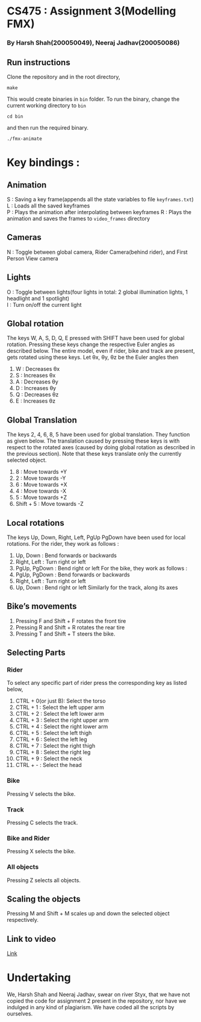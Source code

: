 # CS475 : Assignment 3(Modelling FMX)
### By Harsh Shah(200050049), Neeraj Jadhav(200050086)

## Run instructions
Clone the repository and in the root directory,
```
make
```
This would create binaries in `bin` folder. To run the binary, change the current working directory to `bin`
```
cd bin 
``` 
and then run the required binary.
```
./fmx-animate
```

# Key bindings :  
## Animation
S : Saving a key frame(appends all the state variables to file `keyframes.txt`)  
L : Loads all the saved keyframes  
P : Plays the animation after interpolating between keyframes
R : Plays the animation and saves the frames to `video_frames` directory

## Cameras
N : Toggle between global camera, Rider Camera(behind rider), and First Person View camera 

## Lights
O : Toggle between lights(four lights in total: 2 global illumination lights, 1 headlight and 1 spotlight)  
I : Turn on/off the current light


## Global rotation
The keys W, A, S, D, Q, E pressed with SHIFT have been used for global rotation. Pressing these
keys change the respective Euler angles as described below. The entire model, even
if rider, bike and track are present, gets rotated using these keys.
Let θx, θy, θz be the Euler angles then
1. W : Decreases θx
2. S : Increases θx
3. A : Decreases θy
4. D : Increases θy
5. Q : Decreases θz
6. E : Increases θz

## Global Translation
The keys 2, 4, 6, 8, 5 have been used for global translation. They function as given
below. The translation caused by pressing these keys is with respect to the rotated
axes (caused by doing global rotation as described in the previous section). Note
that these keys translate only the currently selected object. 
1. 8 : Move towards +Y
2. 2 : Move towards -Y
3. 6 : Move towards +X
4. 4 : Move towards -X
5. 5 : Move towards +Z
6. Shift + 5 : Move towards -Z

## Local rotations
The keys Up, Down, Right, Left, PgUp PgDown have been used for local
rotations. For the rider, they work as follows :
1. Up, Down : Bend forwards or backwards
2. Right, Left : Turn right or left
3. PgUp, PgDown : Bend right or left
For the bike, they work as follows :
1. PgUp, PgDown : Bend forwards or backwards
2. Right, Left : Turn right or left
3. Up, Down : Bend right or left
Similarly for the track, along its axes

## Bike’s movements
1. Pressing F and Shift + F rotates the front tire 
2. Pressing R and Shift + R rotates the rear tire
3. Pressing T and Shift + T steers the bike.

## Selecting Parts
### Rider
To select any specific part of rider press the corresponding key as listed below,
1. CTRL + 0(or just B): Select the torso
2. CTRL + 1 : Select the left upper arm
3. CTRL + 2 : Select the left lower arm
4. CTRL + 3 : Select the right upper arm
5. CTRL + 4 : Select the right lower arm
6. CTRL + 5 : Select the left thigh
7. CTRL + 6 : Select the left leg
8. CTRL + 7 : Select the right thigh
9. CTRL + 8 : Select the right leg
10. CTRL +  9 : Select the neck
11. CTRL +  - : Select the head

### Bike
Pressing V selects the bike.

### Track
Pressing C selects the track.

### Bike and Rider
Pressing X selects the bike.

### All objects
Pressing Z selects all objects.

## Scaling the objects
Pressing M and Shift + M scales up and down the selected object respectively.

## Link to video
[Link](https://youtu.be/JisHq4VOFTY)

# Undertaking
We, Harsh Shah and Neeraj Jadhav, swear on river Styx, that we have not copied the code for assignment 2 present in the repository, nor have we indulged in any kind of plagiarism. We have coded all the scripts by ourselves.
